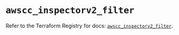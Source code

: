 # `awscc_inspectorv2_filter`

Refer to the Terraform Registry for docs: [`awscc_inspectorv2_filter`](https://registry.terraform.io/providers/hashicorp/awscc/0.70.0/docs/resources/inspectorv2_filter).
